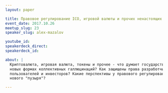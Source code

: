 ```yaml
---
layout: paper

title: Правовое регулирование ICO, игровой валюты и прочих ненастоящих вещей
event_date: 2017.10.26
meetup_slug: 23
speaker_slug: alex-mazalov

youtube_id: 
speakerdeck_direct: 
speakerdeck_id: 

about: |
  Криптовалюта, игровая валюта, токены и прочее - что думает государство о
  новых формах коллективных галлюцинаций? Как защищены права разработчиков,
  пользователей и инвесторов? Какие перспективы у правового регулирования
  нового "пузыря"?

---
```

